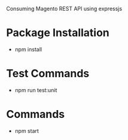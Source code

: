 Consuming Magento REST API using expressjs

# Package Installation

- npm install

# Test Commands

- npm run test:unit

# Commands

- npm start
